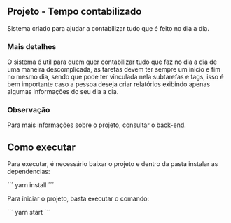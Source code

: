 ## Projeto - Tempo contabilizado

Sistema criado para ajudar a contabilizar tudo que é feito no dia a dia.

### Mais detalhes

O sistema é util para quem quer contabilizar tudo que faz no dia a dia de uma maneira descomplicada, as tarefas devem ter sempre um inicio e fim no mesmo dia, sendo que pode ter vinculada nela subtarefas e tags, isso é bem importante caso a pessoa deseja criar relatórios exibindo apenas algumas informações do seu dia a dia.

### Observação

Para mais informações sobre o projeto, consultar o back-end.

## Como executar

Para executar, é necessário baixar o projeto e dentro da pasta instalar as dependencias:

´´´
yarn install
´´´

Para iniciar o projeto, basta executar o comando:

´´´
yarn start
´´´
